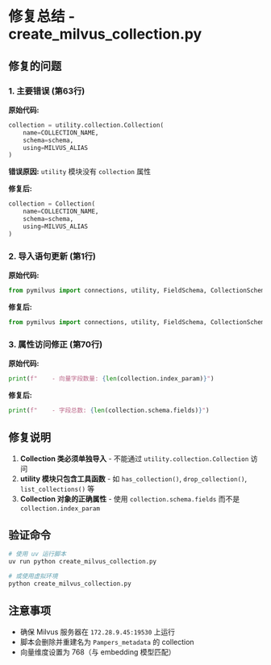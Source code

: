 # 修复总结 - create_milvus_collection.py

## 修复的问题

### 1. 主要错误 (第63行)
**原始代码:**
```python
collection = utility.collection.Collection(
    name=COLLECTION_NAME,
    schema=schema,
    using=MILVUS_ALIAS
)
```

**错误原因:** `utility` 模块没有 `collection` 属性

**修复后:**
```python
collection = Collection(
    name=COLLECTION_NAME,
    schema=schema,
    using=MILVUS_ALIAS
)
```

### 2. 导入语句更新 (第1行)
**原始代码:**
```python
from pymilvus import connections, utility, FieldSchema, CollectionSchema, DataType
```

**修复后:**
```python
from pymilvus import connections, utility, FieldSchema, CollectionSchema, DataType, Collection
```

### 3. 属性访问修正 (第70行)
**原始代码:**
```python
print(f"    - 向量字段数量: {len(collection.index_param)}")
```

**修复后:**
```python
print(f"    - 字段总数: {len(collection.schema.fields)}")
```

## 修复说明

1. **Collection 类必须单独导入** - 不能通过 `utility.collection.Collection` 访问
2. **utility 模块只包含工具函数** - 如 `has_collection()`, `drop_collection()`, `list_collections()` 等
3. **Collection 对象的正确属性** - 使用 `collection.schema.fields` 而不是 `collection.index_param`

## 验证命令

```bash
# 使用 uv 运行脚本
uv run python create_milvus_collection.py

# 或使用虚拟环境
python create_milvus_collection.py
```

## 注意事项

- 确保 Milvus 服务器在 `172.28.9.45:19530` 上运行
- 脚本会删除并重建名为 `Pampers_metadata` 的 collection
- 向量维度设置为 768（与 embedding 模型匹配）